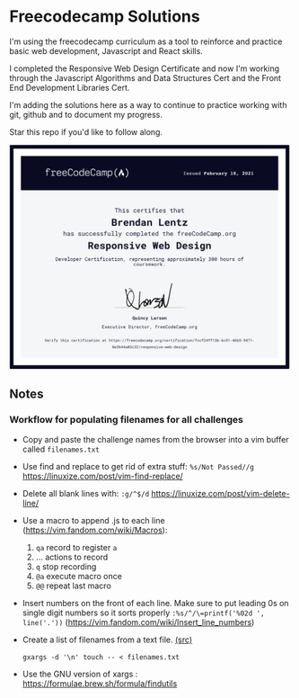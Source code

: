 # Freecodecamp Solutions

I'm using the freecodecamp curriculum as a tool to reinforce and practice basic
web development, Javascript and React skills.

I completed the Responsive Web Design Certificate and now I'm working through
the Javascript Algorithms and Data Structures Cert and the Front End Development
Libraries Cert.

I'm adding the solutions here as a way to continue to practice working with git,
github and to document my progress. 

Star this repo if you'd like to follow along. 

[<img
src="https://github.com/blentz100/freecodecamp-solutions/blob/main/images/responsive_cert.png?raw=true"
alt="drawing" width="500"/>](https://freecodecamp.org/certification/fccf24ff13b-6c51-46b5-9471-8e3644a03c32/responsive-web-design)


## Notes

### Workflow for populating filenames for all challenges

- Copy and paste the challenge names from the browser into a vim buffer called ```filenames.txt```
- Use find and replace to get rid of extra stuff: ```%s/Not Passed//g``` https://linuxize.com/post/vim-find-replace/
- Delete all blank lines with: ```:g/^$/d``` https://linuxize.com/post/vim-delete-line/
- Use a macro to append .js to each line (https://vim.fandom.com/wiki/Macros): 
    1. ```qa``` record to register ```a```
    1. ... actions to record
    1. ```q``` stop recording
    1. ```@a``` execute macro once
    1. ```@@``` repeat last macro


- Insert numbers on the front of each line. Make sure to put leading 0s on single digit numbers so it sorts properly
```:%s/^/\=printf('%02d ', line('.'))``` (https://vim.fandom.com/wiki/Insert_line_numbers)


- Create a list of filenames from a text file. [(src)](https://unix.stackexchange.com/questions/456632/create-files-from-a-list-of-text-files) 
  ```console
  gxargs -d '\n' touch -- < filenames.txt
  ```
- Use the GNU version of xargs : https://formulae.brew.sh/formula/findutils
